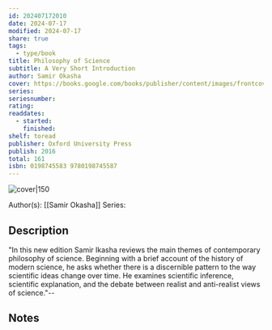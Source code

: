 ```yaml
---
id: 202407172010
date: 2024-07-17
modified: 2024-07-17
share: true
tags:
  - type/book
title: Philosophy of Science
subtitle: A Very Short Introduction
author: Samir Okasha
cover: https://books.google.com/books/publisher/content/images/frontcover/GMqSDAAAQBAJ?fife=w600-h900&source=gbs_api
series: 
seriesnumber: 
rating: 
readdates:
  - started: 
    finished: 
shelf: toread
publisher: Oxford University Press
publish: 2016
total: 161
isbn: 0198745583 9780198745587
---
```


![cover|150](http://books.google.com/books/content?id=GMqSDAAAQBAJ&printsec=frontcover&img=1&zoom=1&edge=curl&source=gbs_api)


Author(s): [[Samir Okasha]]
Series: 

## Description

"In this new edition Samir Ikasha reviews the main themes of contemporary philosophy of science. Beginning with a brief account of the history of modern science, he asks whether there is a discernible pattern to the way scientific ideas change over time. He examines scientific inference, scientific explanation, and the debate between realist and anti-realist views of science."--

## Notes